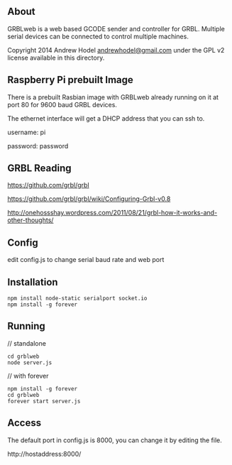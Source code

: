 ## About

GRBLweb is a web based GCODE sender and controller for GRBL.  Multiple serial devices can be connected to control multiple machines.

Copyright 2014 Andrew Hodel andrewhodel@gmail.com under the GPL v2 license available in this directory.

## Raspberry Pi prebuilt Image

There is a prebuilt Rasbian image with GRBLweb already running on it at port 80 for 9600 baud GRBL devices.

The ethernet interface will get a DHCP address that you can ssh to.

username: pi

password: password

## GRBL Reading

https://github.com/grbl/grbl

https://github.com/grbl/grbl/wiki/Configuring-Grbl-v0.8

http://onehossshay.wordpress.com/2011/08/21/grbl-how-it-works-and-other-thoughts/

## Config

edit config.js to change serial baud rate and web port

## Installation

```
npm install node-static serialport socket.io
npm install -g forever
```

## Running

// standalone
```
cd grblweb
node server.js
```

// with forever
```
npm install -g forever
cd grblweb
forever start server.js
```

## Access

The default port in config.js is 8000, you can change it by editing the file.

http://hostaddress:8000/
